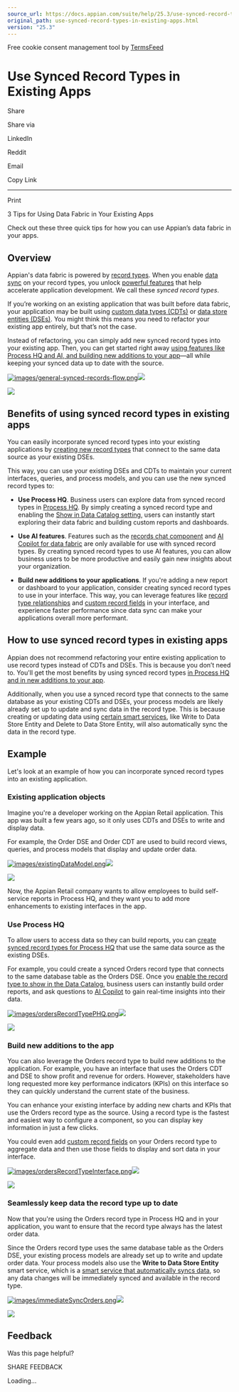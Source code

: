 ```yaml
---
source_url: https://docs.appian.com/suite/help/25.3/use-synced-record-types-in-existing-apps.html
original_path: use-synced-record-types-in-existing-apps.html
version: "25.3"
---
```


Free cookie consent management tool by [TermsFeed](https://www.termsfeed.com/)

# Use Synced Record Types in Existing Apps

Share

Share via

LinkedIn

Reddit

Email

Copy Link

* * *

Print

3 Tips for Using Data Fabric in Your Existing Apps

Check out these three quick tips for how you can use Appian’s data fabric in your apps.

## Overview

Appian's data fabric is powered by [record types](Record_Type_Object.html). When you enable [data sync](about-data-sync.html) on your record types, you unlock [powerful features](about-data-sync.html#what-is-data-sync) that help accelerate application development. We call these _synced record types_.

If you’re working on an existing application that was built before data fabric, your application may be built using [custom data types (CDTs)](Custom_Data_Types.html) or [data store entities (DSEs)](Data_Stores.html). You might think this means you need to refactor your existing app entirely, but that’s not the case.

Instead of refactoring, you can simply add new synced record types into your existing app. Then, you can get started right away [using features like Process HQ and AI, and building new additions to your app](#benefits-of-using-synced-record-types-in-existing-apps)—all while keeping your synced data up to date with the source.

[![images/general-synced-records-flow.png](images/general-synced-records-flow.png)![](/suite/help/25.3/images/rn/zoom_magnify_center.png)](#img592)

[![](images/general-synced-records-flow.png)](#_)

## Benefits of using synced record types in existing apps

You can easily incorporate synced record types into your existing applications by [creating new record types](Create_a_Record_Type.html) that connect to the same data source as your existing DSEs.

This way, you can use your existing DSEs and CDTs to maintain your current interfaces, queries, and process models, and you can use the new synced record types to:

-   **Use Process HQ**. Business users can explore data from synced record types in [Process HQ](processhq.html). By simply creating a synced record type and enabling the [Show in Data Catalog setting](secure-records-for-reporting.html#choose-which-record-types-are-available-as-datasets), users can instantly start exploring their data fabric and building custom reports and dashboards.

-   **Use AI features**. Features such as the [records chat component](Records_Chat_Component.html) and [AI Copilot for data fabric](allow-users-to-build-reports.html#ai-copilot-for-data-fabric) are only available for use with synced record types. By creating synced record types to use AI features, you can allow business users to be more productive and easily gain new insights about your organization.

-   **Build new additions to your applications**. If you're adding a new report or dashboard to your application, consider creating synced record types to use in your interface. This way, you can leverage features like [record type relationships](record-type-relationships.html) and [custom record fields](custom-record-fields.html) in your interface, and experience faster performance since data sync can make your applications overall more performant.

## How to use synced record types in existing apps

Appian does not recommend refactoring your entire existing application to use record types instead of CDTs and DSEs. This is because you don’t need to. You'll get the most benefits by using synced record types [in Process HQ and in new additions to your app](#benefits-of-using-synced-record-types-in-existing-apps).

Additionally, when you use a synced record type that connects to the same database as your existing CDTs and DSEs, your process models are likely already set up to update and sync data in the record type. This is because creating or updating data using [certain smart services](records-data-sync.html#use-smart-services-that-automatically-sync-data), like Write to Data Store Entity and Delete to Data Store Entity, will also automatically sync the data in the record type.

## Example

Let's look at an example of how you can incorporate synced record types into an existing application.

### Existing application objects

Imagine you're a developer working on the Appian Retail application. This app was built a few years ago, so it only uses CDTs and DSEs to write and display data.

For example, the Order DSE and Order CDT are used to build record views, queries, and process models that display and update order data.

[![images/existingDataModel.png](images/existingDataModel.png)![](/suite/help/25.3/images/rn/zoom_magnify_center.png)](#img593)

[![](images/existingDataModel.png)](#_)

Now, the Appian Retail company wants to allow employees to build self-service reports in Process HQ, and they want you to add more enhancements to existing interfaces in the app.

### Use Process HQ

To allow users to access data so they can build reports, you can [create synced record types for Process HQ](prepare-data-for-reports.html#create-synced-record-types-to-use-in-data-fabric-insights) that use the same data source as the existing DSEs.

For example, you could create a synced Orders record type that connects to the same database table as the Orders DSE. Once you [enable the record type to show in the Data Catalog](secure-records-for-reporting.html#choose-which-record-types-are-available-as-datasets), business users can instantly build order reports, and ask questions to [AI Copilot](allow-users-to-build-reports.html#ai-copilot) to gain real-time insights into their data.

[![images/ordersRecordTypePHQ.png](images/ordersRecordTypePHQ.png)![](/suite/help/25.3/images/rn/zoom_magnify_center.png)](#img594)

[![](images/ordersRecordTypePHQ.png)](#_)

### Build new additions to the app

You can also leverage the Orders record type to build new additions to the application. For example, you have an interface that uses the Orders CDT and DSE to show profit and revenue for orders. However, stakeholders have long requested more key performance indicators (KPIs) on this interface so they can quickly understand the current state of the business.

You can enhance your existing interface by adding new charts and KPIs that use the Orders record type as the source. Using a record type is the fastest and easiest way to configure a component, so you can display key information in just a few clicks.

You could even add [custom record fields](custom-record-fields.html) on your Orders record type to aggregate data and then use those fields to display and sort data in your interface.

[![images/ordersRecordTypeInterface.png](images/ordersRecordTypeInterface.png)![](/suite/help/25.3/images/rn/zoom_magnify_center.png)](#img595)

[![](images/ordersRecordTypeInterface.png)](#_)

### Seamlessly keep data the record type up to date

Now that you're using the Orders record type in Process HQ and in your application, you want to ensure that the record type always has the latest order data.

Since the Orders record type uses the same database table as the Orders DSE, your existing process models are already set up to write and update order data. Your process models also use the **Write to Data Store Entity** smart service, which is a [smart service that automatically syncs data](records-data-sync.html#use-smart-services-that-automatically-sync-data), so any data changes will be immediately synced and available in the record type.

[![images/immediateSyncOrders.png](images/immediateSyncOrders.png)![](/suite/help/25.3/images/rn/zoom_magnify_center.png)](#img596)

[![](images/immediateSyncOrders.png)](#_)

## Feedback

Was this page helpful?

SHARE FEEDBACK

Loading...